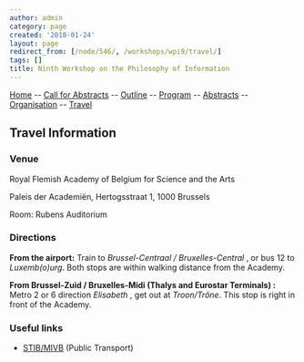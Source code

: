 ```yaml
---
author: admin
category: page
created: '2018-01-24'
layout: page
redirect_from: [/node/546/, /workshops/wpi9/travel/]
tags: []
title: Ninth Workshop on the Philosophy of Information
---
```

[Home](/workshops/wpi9/home/) -- [Call for Abstracts](/workshops/wpi9/call/) -- [Outline](/workshops/wpi9/outline/) -- [Program](/workshops/wpi9/program/) -- [Abstracts](/workshops/wpi9/abstracts/) -- [Organisation](/workshops/wpi9/pc/) -- [Travel](/workshops/wpi9/travel/)

## Travel Information

### Venue

Royal Flemish Academy of Belgium for Science and the Arts

Paleis der Academiën, Hertogsstraat 1, 1000 Brussels

Room: Rubens Auditorium

### Directions

 **From the airport:**  Train to _Brussel-Centraal / Bruxelles-Central_ , or
bus 12 to _Luxemb(o)urg_. Both stops are within walking distance from the
Academy.

 **From Brussel-Zuid / Bruxelles-Midi (Thalys and Eurostar Terminals) :**
Metro 2 or 6 direction _Elisabeth_ , get out at _Troon/Trône_. This stop is
right in front of the Academy.

### Useful links

  *  [STIB/MIVB](http://www.stib-mivb.be/index.htm?l=en) (Public Transport)

